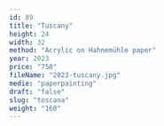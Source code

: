 ```yaml
---
id: 89
title: "Tuscany"
height: 24
width: 32
method: "Acrylic on Hahnemühle paper"
year: 2023
price: "750"
fileName: "2023-tuscany.jpg"
medie: "paperpainting"
draft: "false"
slug: "toscana"
weight: "160"
---
```

